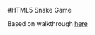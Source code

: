 #HTML5 Snake Game

Based on walkthrough [here](http://thecodeplayer.com/walkthrough/html5-game-tutorial-make-a-snake-game-using-html5-canvas-jquery)
